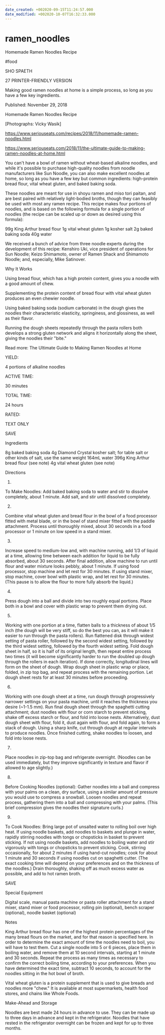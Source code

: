 ```yaml
---
date_created: +002020-09-15T11:24:57.000
date_modified: +002020-10-07T16:32:33.000
---
```


# ramen_noodles

Homemade Ramen Noodles Recipe

#food

SHO SPAETH

27 PRINTER-FRIENDLY VERSION

Making good ramen noodles at home is a simple process, so long as you have a few key ingredients.

Published: November 29, 2018

Homemade Ramen Noodles Recipe

[Photographs: Vicky Wasik]

https://www.seriouseats.com/recipes/2018/11/homemade-ramen-noodles.html

https://www.seriouseats.com/2018/11/the-ultimate-guide-to-making-ramen-noodles-at-home.html

You can't have a bowl of ramen without wheat-based alkaline noodles, and while it's possible to purchase high-quality noodles from noodle manufacturers like Sun Noodle, you can also make excellent noodles at home, so long as you have a few key but common ingredients: high-protein bread flour, vital wheat gluten, and baked baking soda.

These noodles are meant for use in shoyu ramen and miso tori paitan, and are best paired with relatively light-bodied broths, though they can feasibly be used with most any ramen recipe. This recipe makes four portions of noodles, and is based on the following formula for a single portion of noodles (the recipe can be scaled up or down as desired using this formula):

99g King Arthur bread flour
1g vital wheat gluten
1g kosher salt
2g baked baking soda
40g water

We received a bunch of advice from three noodle experts during the development of this recipe: Kenshiro Uki, vice president of operations for Sun Noodle; Keizo Shimamoto, owner of Ramen Shack and Shimamoto Noodle; and, especially, Mike Satinover.

Why It Works

Using bread flour, which has a high protein content, gives you a noodle with a good amount of chew.

Supplementing the protein content of bread flour with vital wheat gluten produces an even chewier noodle.

Using baked baking soda (sodium carbonate) in the dough gives the noodles their characteristic elasticity, springiness, and glossiness, as well as their flavor.

Running the dough sheets repeatedly through the pasta rollers both develops a strong gluten network and aligns it horizontally along the sheet, giving the noodles their "bite."

Read more: The Ultimate Guide to Making Ramen Noodles at Home

YIELD:

4 portions of alkaline noodles

ACTIVE TIME:

30 minutes

TOTAL TIME:

24 hours

RATED:

    

TEXT ONLY

 
 
 SAVE

Ingredients

8g baked baking soda
4g Diamond Crystal kosher salt; for table salt or other kinds of salt, use the same weight
164mL water
396g King Arthur bread flour (see note)
4g vital wheat gluten (see note)

Directions

1.

To Make Noodles: Add baked baking soda to water and stir to dissolve completely, about 1 minute. Add salt, and stir until dissolved completely.

2.

Combine vital wheat gluten and bread flour in the bowl of a food processor fitted with metal blade, or in the bowl of stand mixer fitted with the paddle attachment. Process until thoroughly mixed, about 30 seconds in a food processor or 1 minute on low speed in a stand mixer.

3.

Increase speed to medium-low and, with machine running, add 1/3 of liquid at a time, allowing time between each addition for liquid to be fully absorbed, about 30 seconds. After final addition, allow machine to run until flour and water mixture looks pebbly, about 1 minute. If using food processor, stop machine and let rest for 30 minutes. If using stand mixer, stop machine, cover bowl with plastic wrap, and let rest for 30 minutes. (This pause is to allow the flour to more fully absorb the liquid.)

4.

Press dough into a ball and divide into two roughly equal portions. Place both in a bowl and cover with plastic wrap to prevent them drying out.

5.

Working with one portion at a time, flatten balls to a thickness of about 1/5 inch (the dough will be very stiff, so do the best you can, as it will make it easier to run through the pasta rollers). Run flattened disk through widest setting of pasta roller, followed by the second widest setting, followed by the third widest setting, followed by the fourth widest setting. Fold dough sheet in half, so it is half of its original length, then repeat entire process two times (it will become significantly harder to run the doubled up dough through the rollers in each iteration). If done correctly, longitudinal lines will form on the sheet of dough. Wrap dough sheet in plastic wrap or place, folded, in zip top bag, and repeat process with the remaining portion. Let dough sheet rests for at least 30 minutes before proceeding.

6.

Working with one dough sheet at a time, run dough through progressively narrower settings on your pasta machine, until it reaches the thickness you desire (~1-1.5 mm). Run final dough sheet through the spaghetti cutting attachment; dust noodles with flour or corn starch to prevent sticking, shake off excess starch or flour, and fold into loose nests. Alternatively, dust dough sheet with flour, fold it, dust again with flour, and fold again, to form a stack of dough. Using a sharp knife, cut through dough at regular intervals to produce noodles. Once finished cutting, shake noodles to loosen, and fold into loose nests.

7.

Place noodles in zip-top bag and refrigerate overnight. (Noodles can be used immediately, but they improve significantly in texture and flavor if allowed to age slightly.)

8.

Before Cooking Noodles (optional): Gather noodles into a ball and compress with your palms on a clean, dry surface, using a similar amount of pressure you would use to compress a snowball. Loosen noodles and repeat process, gathering them into a ball and compressing with your palms. (This brief compression gives the noodles their signature curls.)

9.

To Cook Noodles: Bring large pot of unsalted water to rolling boil over high heat. If using noodle baskets, add noodles to baskets and plunge in water, rapidly stirring noodles with tongs or chopsticks in basket to prevent sticking. If not using noodle baskets, add noodles to boiling water and stir vigorously with tongs or chopsticks to prevent sticking. Cook, stirring occasionally, for about 2 minutes if using hand-cut noodles; cook for about 1 minute and 30 seconds if using noodles cut on spaghetti cutter. (The exact cooking time will depend on your preferences and on the thickness of the noodles.) Drain thoroughly, shaking off as much excess water as possible, and add to hot ramen broth.

 SAVE

Special Equipment

Digital scale, manual pasta machine or pasta roller attachment for a stand mixer, stand mixer or food processor, rolling pin (optional), bench scraper (optional), noodle basket (optional)

Notes

King Arthur bread flour has one of the highest protein percentages of the many bread flours on the market, and for that reason is specified here. In order to determine the exact amount of time the noodles need to boil, you will have to test them. Cut a single noodle into 5 or 6 pieces, place them in boiling water, and remove them at 10 second intervals, starting at 1 minute and 30 seconds. Repeat the process as many times as necessary to confirm the correct boiling time, according to your preferences. When you have determined the exact time, subtract 10 seconds, to account for the noodles sitting in the hot bowl of broth.

Vital wheat gluten is a protein supplement that is used to give breads and noodles more "chew." It is available at most supermarkets, health food stores, and chains like Whole Foods.

Make-Ahead and Storage

Noodles are best made 24 hours in advance to use. They can be made up to three days in advance and kept in the refrigerator. Noodles that have rested in the refrigerator overnight can be frozen and kept for up to three months.

